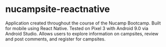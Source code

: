 # nucampsite-reactnative
Application created throughout the course of the Nucamp Bootcamp. 
Built for mobile using React Native. Tested on Pixel 3 with Android 9.0 via Android Studio.
Allows users to explore information on campsites, review and post comments, and register for campsites.
